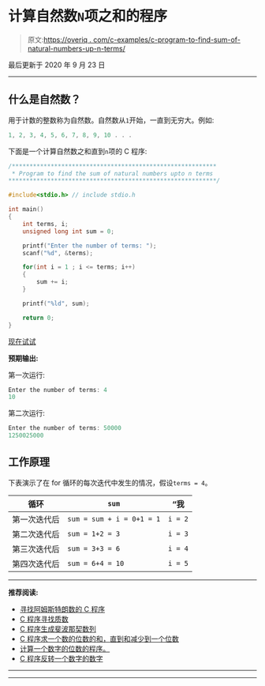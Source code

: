 # 计算自然数`N`项之和的程序

> 原文:[https://overiq . com/c-examples/c-program-to-find-sum-of-natural-numbers-up-n-terms/](https://overiq.com/c-examples/c-program-to-find-the-sum-of-natural-numbers-upto-n-terms/)

最后更新于 2020 年 9 月 23 日

* * *

## 什么是自然数？

用于计数的整数称为自然数。自然数从`1`开始，一直到无穷大。例如:

```c
1, 2, 3, 4, 5, 6, 7, 8, 9, 10 . . .

```

下面是一个计算自然数之和直到`n`项的 C 程序:

```c
/**********************************************************
 * Program to find the sum of natural numbers upto n terms
***********************************************************/

#include<stdio.h> // include stdio.h

int main() 
{
    int terms, i;
    unsigned long int sum = 0;

    printf("Enter the number of terms: ");
    scanf("%d", &terms);

    for(int i = 1 ; i <= terms; i++)
    {
        sum += i;                
    }

    printf("%ld", sum);

    return 0;
}

```

[现在试试](https://overiq.com/c-online-compiler/wrm/)

**预期输出:**

第一次运行:

```c
Enter the number of terms: 4 
10

```

第二次运行:

```c
Enter the number of terms: 50000
1250025000

```

## **工作原理**

下表演示了在 for 循环的每次迭代中发生的情况，假设`terms = 4`。

| 循环 | `sum` | “我 |
| --- | --- | --- |
| 第一次迭代后 | `sum = sum + i = 0+1 = 1` | `i = 2` |
| 第二次迭代后 | `sum = 1+2 = 3` | `i = 3` |
| 第三次迭代后 | `sum = 3+3 = 6` | `i = 4` |
| 第四次迭代后 | `sum = 6+4 = 10` | `i = 5` |

* * *

**推荐阅读:**

*   [寻找阿姆斯特朗数的 C 程序](/c-examples/c-program-to-find-armstrong-numbers/)
*   [C 程序寻找质数](/c-examples/c-program-to-find-prime-numbers/)
*   [C 程序生成斐波那契数列](/c-examples/c-program-to-generate-fibonacci-sequence/)
*   [C 程序求一个数的位数的和，直到和减少到一个位数](/c-examples/c-program-to-find-the-sum-of-the-digits-of-a-number-untill-the-sum-is-reduced-to-a-single-digit/)
*   [计算一个数字的位数的程序。](/c-examples/c-program-to-count-number-of-digits-in-a-number/)
*   [C 程序反转一个数字的数字](/c-examples/c-program-to-reverse-the-digits-of-a-number/)

* * *

* * *